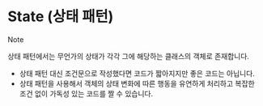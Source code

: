 # State (상태 패턴)
> [!NOTE]
> 상태 패턴에서는 무언가의 상태가 각각 그에 해당하는 클래스의 객체로 존재합니다.

- 상태 패턴 대신 조건문으로 작성했다면 코드가 짧아지지만 좋은 코드는 아닙니다.
- 상태 패턴을 사용해서 객체의 상태 변화에 따른 행동을 유연하게 처리하고 복잡한 조건 없이 가독성 있는 코드를 짤 수 있습니다.